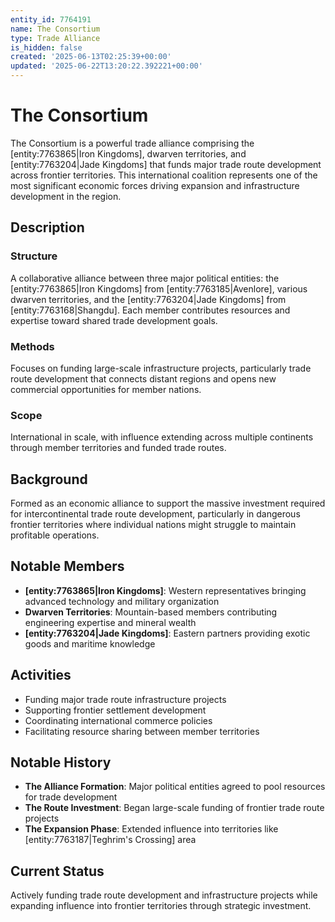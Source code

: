 ```yaml
---
entity_id: 7764191
name: The Consortium
type: Trade Alliance
is_hidden: false
created: '2025-06-13T02:25:39+00:00'
updated: '2025-06-22T13:20:22.392221+00:00'
---
```

# The Consortium

The Consortium is a powerful trade alliance comprising the [entity:7763865|Iron Kingdoms], dwarven territories, and [entity:7763204|Jade Kingdoms] that funds major trade route development across frontier territories. This international coalition represents one of the most significant economic forces driving expansion and infrastructure development in the region.

## Description

### Structure

A collaborative alliance between three major political entities: the [entity:7763865|Iron Kingdoms] from [entity:7763185|Avenlore], various dwarven territories, and the [entity:7763204|Jade Kingdoms] from [entity:7763168|Shangdu]. Each member contributes resources and expertise toward shared trade development goals.

### Methods

Focuses on funding large-scale infrastructure projects, particularly trade route development that connects distant regions and opens new commercial opportunities for member nations.

### Scope

International in scale, with influence extending across multiple continents through member territories and funded trade routes.

## Background

Formed as an economic alliance to support the massive investment required for intercontinental trade route development, particularly in dangerous frontier territories where individual nations might struggle to maintain profitable operations.

## Notable Members

- **[entity:7763865|Iron Kingdoms]**: Western representatives bringing advanced technology and military organization
- **Dwarven Territories**: Mountain-based members contributing engineering expertise and mineral wealth
- **[entity:7763204|Jade Kingdoms]**: Eastern partners providing exotic goods and maritime knowledge

## Activities

- Funding major trade route infrastructure projects
- Supporting frontier settlement development
- Coordinating international commerce policies
- Facilitating resource sharing between member territories

## Notable History

- **The Alliance Formation**: Major political entities agreed to pool resources for trade development
- **The Route Investment**: Began large-scale funding of frontier trade route projects
- **The Expansion Phase**: Extended influence into territories like [entity:7763187|Teghrim's Crossing] area

## Current Status

Actively funding trade route development and infrastructure projects while expanding influence into frontier territories through strategic investment.